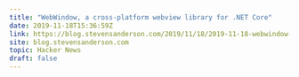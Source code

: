 ```yaml
---
title: "WebWindow, a cross-platform webview library for .NET Core"
date: 2019-11-18T15:36:59Z
link: https://blog.stevensanderson.com/2019/11/18/2019-11-18-webwindow-a-cross-platform-webview-for-dotnet-core/?utm_medium=RSS&utm_source=hune
site: blog.stevensanderson.com
topic: Hacker News
draft: false
---
```

